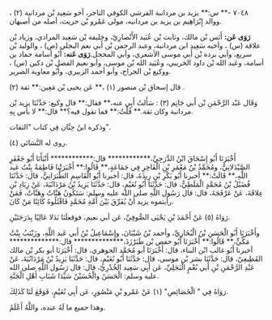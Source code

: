 ٧٠٤٨ -** س:** يزيد بن مردانبة القرشي الكوفي التاجر، أخو سَعِيد بْن مردانبة (٢) ، ووالد إِبْرَاهِيم بن يزيد بن مردانبه، مولى عَمْرو بْن حريث، أصله من أصبهان.

**رَوَى عَن:** أَنَس بْن مالك، وثابت بْن عُبَيد الأَنْصارِيّ، وخليفة بْن سَعِيد المرادي، وزياد بْن علاقة (س) ، وأخيه سَعِيد ابن مردانبة، وعبد الرحمن بْن أَبي نعم البجلي (ص) ، والوليد بْن سريع، وأبي بردة بْن أَبي موسى الأشعري، وأبي المحجل.**رَوَى عَنه:** أَبُو أسامة حماد بن أسامة، وعَبد الله بْن داود الخريبي، وعُبَيد الله بْن موسى، وأبو نعيم الفضل بْن دكين (س) ، ووكيع بْن الجراح، وأبو أحمد الزبيري، وأَبُو معاوية الضرير.

قال إسحاق بْن منصور (١) ،** عَن يحيى بْن مَعِين:** ثقة (٢) .

وَقَال عَبْد الرَّحْمَنِ بْن أَبي حَاتِم (٣) : سَأَلتُ أَبِي عنه،** فقال:** قال وكيع: حَدَّثَنَا يزيد بْن مردانبة وكان ثقة.** قُلْتُ:** فما تقول فيه؟** قال:** لا بأس بِهِ.

وذكره ابنُ حِبَّان فِي كتاب "الثقات".

(٤) روى له النَّسَائي.

أَخْبَرَنَا أَبُو إِسْحَاقَ ابْنُ الدَّرَجِيِّ،************ قال:************ أَنْبَأَنَا أَبُو جَعْفَرٍ الصَّيْدَلانِيُّ، ومُحَمَّدُ بْنُ مَعْمَرِ بْنِ الْفَاخِرِ فِي جَمَاعَةٍ،** قَالُوا:** أَخْبَرَتْنا فَاطِمَةُ بِنْتُ عَبد اللَّهِ،** قَالَتْ:** أخبرنا أَبُو بَكْرِ بْنِ رِيذَةَ، قال: أخبرنا أَبُو الْقَاسِمِ الطَّبَرَانِيُّ، قال: حَدَّثَنَا فُضَيْلُ بْنُ مُحَمَّدٍ الْمَلَطِيُّ، قال: حَدَّثَنَا أَبُو نُعَيْمٍ، قال: حَدَّثَنَا يَزِيدُ بْنُ مَرْدَانُبَةَ، عَنْ زِيَادِ بْنِ عِلاقَةَ، عَنْ عَرْفَجَةَ، قال: قال رَسُول اللَّهِ صلى الله عليه وسلم: سَتَكُونُ هَنَّاتٌ وهَنَّاتٌ، فَمَنْ رأيتموه يزيد أَنْ يُفَرِّقَ بَيْنَ أُمَّةِ مُحَمَّدٍ فَاقْتُلُوهُ كَائِنًا مَنْ كَانَ.

رَوَاهُ (٥) عَنْ أَحْمَدَ بْنِ يَحْيَى الصُّوفِيِّ، عَن أبي نعيم، فوقعلَنَا بَدَلا عَالِيًا بِدَرَجَتَيْنِ.

وأَخْبَرَنَا أَبُو الْحَسَنِ بْنُ الْبُخَارِيِّ، وأحمد بْنُ شَيْبَانَ، وإِسْمَاعِيلُ بْنُ أَبي عَبد اللَّهِ، وزَيْنَبُ بِنْتُ مَكِّيٍّ،** قَالُوا:** أَخْبَرَنَا أَبُو حفص بْن طَبَرْزَذَ،************** قال:************** أخبرنا أَبُو غالب ابْن البناء، قال: أَخْبَرَنَا أبو مُحَمَّد الجوهري، قال: أَخْبَرَنَا أبو بكر بْن مالك القَطِيعِيّ، قال: حَدَّثَنَا بشر بْن موسى، قال: حَدَّثَنَا أَبُو نُعَيْمٍ، قال: حَدَّثَنَا يَزِيدُ بْنُ مَرْدَانُبَةَ، عَنْ عَبْدِ الرَّحْمَنِ بْنِ أَبي نُعْمٍ الْبَجَلِيِّ، عَن أَبِي سَعِيد الخُدْرِيّ، قال: قال رَسُول اللَّهِ صلى الله عليه وسلم: الْحَسَنُ والْحُسَيْنُ سَيِّدَا شَبَابِ أَهْلِ الْجَنَّةِ.

رَوَاهُ فِي " الْخَصَائِصِ" (١) عَنْ عَمْرو بْنِ مَنْصُورٍ، عَن أَبِي نُعَيْمٍ، فَوَقَعَ لَنَا كَذَلِكَ.

وهذا جميع ما لَهُ عنده، واللَّهُ أَعْلَمُ.